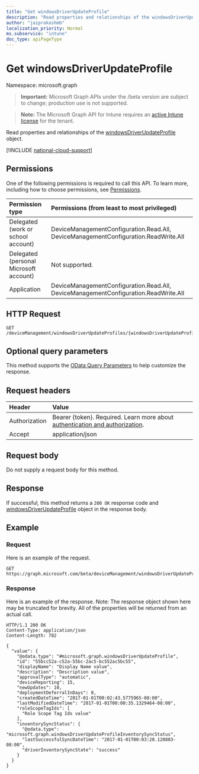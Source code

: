 ```yaml
---
title: "Get windowsDriverUpdateProfile"
description: "Read properties and relationships of the windowsDriverUpdateProfile object."
author: "jaiprakashmb"
localization_priority: Normal
ms.subservice: "intune"
doc_type: apiPageType
---
```


# Get windowsDriverUpdateProfile

Namespace: microsoft.graph

> **Important:** Microsoft Graph APIs under the /beta version are subject to change; production use is not supported.

> **Note:** The Microsoft Graph API for Intune requires an [active Intune license](https://go.microsoft.com/fwlink/?linkid=839381) for the tenant.

Read properties and relationships of the [windowsDriverUpdateProfile](../resources/intune-softwareupdate-windowsdriverupdateprofile.md) object.

[!INCLUDE [national-cloud-support](../../includes/all-clouds.md)]

## Permissions
One of the following permissions is required to call this API. To learn more, including how to choose permissions, see [Permissions](/graph/permissions-reference).

|Permission type|Permissions (from least to most privileged)|
|:---|:---|
|Delegated (work or school account)|DeviceManagementConfiguration.Read.All, DeviceManagementConfiguration.ReadWrite.All|
|Delegated (personal Microsoft account)|Not supported.|
|Application|DeviceManagementConfiguration.Read.All, DeviceManagementConfiguration.ReadWrite.All|

## HTTP Request
<!-- {
  "blockType": "ignored"
}
-->
``` http
GET /deviceManagement/windowsDriverUpdateProfiles/{windowsDriverUpdateProfileId}
```

## Optional query parameters
This method supports the [OData Query Parameters](/graph/query-parameters) to help customize the response.

## Request headers
|Header|Value|
|:---|:---|
|Authorization|Bearer {token}. Required. Learn more about [authentication and authorization](/graph/auth/auth-concepts).|
|Accept|application/json|

## Request body
Do not supply a request body for this method.

## Response
If successful, this method returns a `200 OK` response code and [windowsDriverUpdateProfile](../resources/intune-softwareupdate-windowsdriverupdateprofile.md) object in the response body.

## Example

### Request
Here is an example of the request.
``` http
GET https://graph.microsoft.com/beta/deviceManagement/windowsDriverUpdateProfiles/{windowsDriverUpdateProfileId}
```

### Response
Here is an example of the response. Note: The response object shown here may be truncated for brevity. All of the properties will be returned from an actual call.
``` http
HTTP/1.1 200 OK
Content-Type: application/json
Content-Length: 782

{
  "value": {
    "@odata.type": "#microsoft.graph.windowsDriverUpdateProfile",
    "id": "55bcc52a-c52a-55bc-2ac5-bc552ac5bc55",
    "displayName": "Display Name value",
    "description": "Description value",
    "approvalType": "automatic",
    "deviceReporting": 15,
    "newUpdates": 10,
    "deploymentDeferralInDays": 8,
    "createdDateTime": "2017-01-01T00:02:43.5775965-08:00",
    "lastModifiedDateTime": "2017-01-01T00:00:35.1329464-08:00",
    "roleScopeTagIds": [
      "Role Scope Tag Ids value"
    ],
    "inventorySyncStatus": {
      "@odata.type": "microsoft.graph.windowsDriverUpdateProfileInventorySyncStatus",
      "lastSuccessfulSyncDateTime": "2017-01-01T00:03:28.120883-08:00",
      "driverInventorySyncState": "success"
    }
  }
}
```
